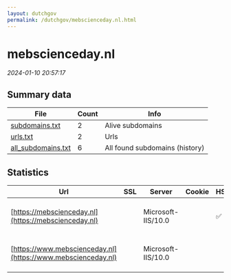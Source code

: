 ```yaml
---
layout: dutchgov
permalink: /dutchgov/mebscienceday.nl.html
---
```



# mebscienceday.nl
*2024-01-10 20:57:17*
## Summary data


| File       | Count | Info |
|------------|-------|------|
|[subdomains.txt](/data/mebscienceday.nl/subdomains.txt)|2|Alive subdomains|
|[urls.txt](/data/mebscienceday.nl/urls.txt)|2|Urls|
|[all_subdomains.txt](/data/mebscienceday.nl/all_subdomains.txt)|6|All found subdomains (history)|


## Statistics


| Url | SSL | Server | Cookie | HSTS | CSP | XFO | XXP | RP | Tech |Title |
|------------|-------|------|------|------|------|------|------|------|------|------|
|[https://mebscienceday.nl](https://mebscienceday.nl)| |Microsoft-IIS/10.0| |:white_check_mark: |:warning: | :white_check_mark: | :white_check_mark: | :white_check_mark: |HSTS IIS:10.0 Windows Server|Document Moved|
|[https://www.mebscienceday.nl](https://www.mebscienceday.nl)| |Microsoft-IIS/10.0| | | | | | :white_check_mark: |HSTS IIS:10.0 Windows Server|Document Moved|